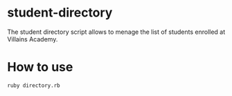# student-directory


The student directory script allows to menage the list of students enrolled at Villains Academy.

# How to use

```shell
ruby directory.rb
```